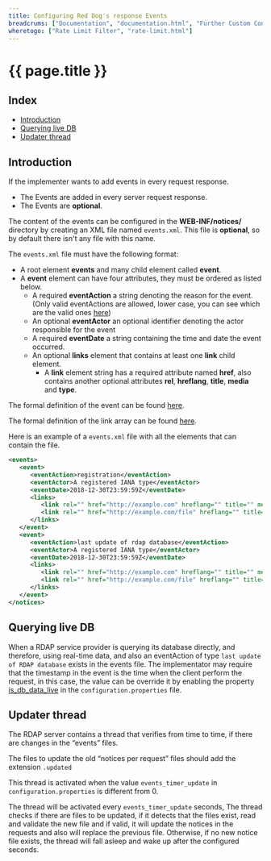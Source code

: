 ```yaml
---
title: Configuring Red Dog's response Events
breadcrums: ["Documentation", "documentation.html", "Further Custom Configuration", "documentation.html#further-custom-configuration"]
wheretogo: ["Rate Limit Filter", "rate-limit.html"]
---
```


# {{ page.title }}

## Index

* [Introduction](#introduction)
* [Querying live DB](#querying-live-db)
* [Updater thread](#updater-thread)

## Introduction

If the implementer wants to add events in every request response.

* The Events are added in every server request response.
* The Events are **optional**.

The content of the events can be configured in the **WEB-INF/notices/** directory by creating an XML file named `events.xml`. This file is **optional**, so by default there isn't any file with this name.

The `events.xml` file must have the following format:

- A root element **events** and many child element called **event**.
- A **event** element can have four attributes, they must be ordered as listed below.
	- A required **eventAction** a string denoting the reason for the event. (Only valid eventActions are allowed, lower case, you can see which are the valid ones [here](https://www.iana.org/assignments/rdap-json-values/rdap-json-values.xhtml))
	- An optional **eventActor** an optional identifier denoting the actor responsible for the event
	- A required **eventDate** a string containing the time and date the event occurred.
	- An optional **links** element that contains at least one **link** child element.
		- A **link** element string has a required attribute named **href**, also contains another optional attributes **rel**, **hreflang**, **title**, **media** and **type**.
	
The formal definition of the event can be found [here](https://tools.ietf.org/html/rfc7483#section-4.5 "Events").
	
The formal definition of the link array can be found [here](https://tools.ietf.org/html/rfc7483#section-4.2 "Links").

Here is an example of a `events.xml` file with all the elements that can contain the file.

```xml
<events>
   <event>
      <eventAction>registration</eventAction>
      <eventActor>A registered IANA type</eventActor>
      <eventDate>2018-12-30T23:59:59Z</eventDate>
      <links>
         <link rel="" href="http://example.com" hreflang="" title="" media="" type="">http://example.com</link>
         <link rel="" href="http://example.com/file" hreflang="" title="" media="" type="">http://example.com/file</link>
      </links>
   </event>
   <event>
      <eventAction>last update of rdap database</eventAction>
      <eventActor>A registered IANA type</eventActor>
      <eventDate>2018-12-30T23:59:59Z</eventDate>
      <links>
         <link rel="" href="http://example.com" hreflang="" title="" media="" type="">http://example.com</link>
         <link rel="" href="http://example.com/file" hreflang="" title="" media="" type="">http://example.com/file</link>
      </links>
   </event>
</notices>
```

## Querying live DB
When a RDAP service provider is querying its database directly, and therefore, using real-time data, and also
an eventAction of type `last update of RDAP database` exists in the events file. The implementator may require that the timestamp in the event
is the time when the client perform the request, in this case, the value can be override it by enabling the property [is_db_data_live](behavior-configuration.html#is_db_data_live) in the `configuration.properties` file. 


## Updater thread
The RDAP server contains a thread that verifies from time to time, if there are changes in the “events” files.

The files to update the old “notices per request” files should add the extension `.updated`

This thread is activated when the value `events_timer_update` in` configuration.properties` is different from 0.

The thread will be activated every `events_timer_update` seconds, The thread checks if there are files to be updated, if it detects that the files exist, read and validate the new file and if valid, it will update the notices in the requests and also will replace the previous file. Otherwise, if no new notice file exists, the thread will fall asleep and wake up after the configured seconds.

